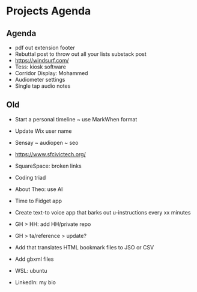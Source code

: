 # Projects Agenda

## Agenda

* pdf out extension footer
* Rebuttal post to throw out all your lists substack post
* https://windsurf.com/
* Tess: kiosk software
* Corridor Display: Mohammed
* Audiometer settings
* Single tap audio notes


## Old

* Start a personal timeline ~ use MarkWhen format
* Update Wix user name
* Sensay ~ audiopen ~ seo
* <a href="https://www.sfcivictech.org/">https://www.sfcivictech.org/</a>
* SquareSpace: broken links
* Coding triad
* About Theo: use AI
* Time to Fidget app
* Create text-to voice app that barks out u-instructions every xx minutes&nbsp;
* GH &gt; HH: add HH/private repo
* GH &gt; ta/reference &gt; update?

* Add that translates HTML bookmark files to JSO or CSV
* Add gbxml files
* WSL: ubuntu
* LinkedIn: my bio
